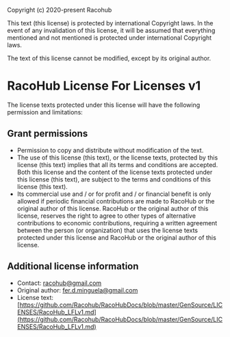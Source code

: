 Copyright (c) 2020-present Racohub

This text (this license) is protected by international Copyright laws.
In the event of any invalidation of this license, it will be assumed that everything mentioned and not mentioned is protected under international Copyright laws.

The text of this license cannot be modified, except by its original author.

# RacoHub License For Licenses v1

The license texts protected under this license will have the following permission and limitations:

## Grant permissions

* Permission to copy and distribute without modification of the text.
* The use of this license (this text), or the license texts, protected by this license (this text) implies that all its terms and conditions are accepted. Both this license and the content of the license texts protected under this license (this text), are subject to the terms and conditions of this license (this text).
* Its commercial use and / or for profit and / or financial benefit is only allowed if periodic financial contributions are made to RacoHub or the original author of this license. RacoHub or the original author of this license, reserves the right to agree to other types of alternative contributions to economic contributions, requiring a written agreement between the person (or organization) that uses the license texts protected under this license and RacoHub or the original author of this license.



## Additional license information

* Contact: racohub@gmail.com
* Original author: fer.d.minguela@gmail.com
* License text: [https://github.com/Racohub/RacoHubDocs/blob/master/GenSource/LICENSES/RacoHub_LFLv1.md](https://github.com/Racohub/RacoHubDocs/blob/master/GenSource/LICENSES/RacoHub_LFLv1.md)